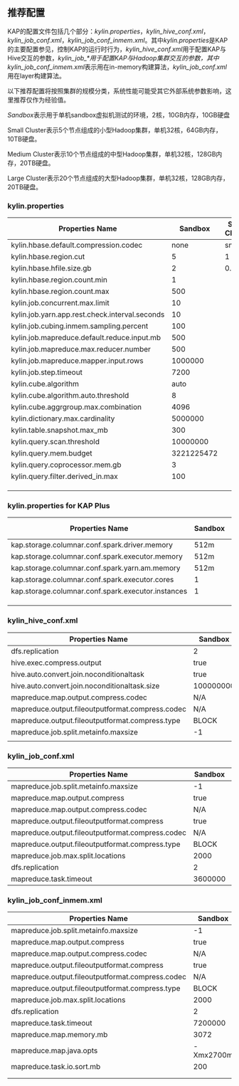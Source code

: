 ## 推荐配置

KAP的配置文件包括几个部分：*kylin.properties*，*kylin_hive_conf.xml*，*kylin_job_conf.xml*，*kylin_job_conf_inmem.xml*。其中*kylin.properties*是KAP的主要配置参见，控制KAP的运行时行为，*kylin_hive_conf.xml*用于配置KAP与Hive交互的参数，*kylin_job_\**用于配置KAP与Hadoop集群交互的参数，其中*kylin_job_conf_inmem.xml*表示用在in-memory构建算法，*kylin_job_conf.xml*用在layer构建算法。

以下推荐配置将按照集群的规模分类，系统性能可能受其它外部系统参数影响，这里推荐仅作为经验值。

*Sandbox*表示用于单机sandbox虚拟机测试的环境，2核，10GB内存，10GB硬盘

Small Cluster表示5个节点组成的小型Hadoop集群，单机32核，64GB内存，10TB硬盘。

Medium Cluster表示10个节点组成的中型Hadoop集群，单机32核，128GB内存，20TB硬盘。

Large Cluster表示20个节点组成的大型Hadoop集群，单机32核，128GB内存，20TB硬盘。

### kylin.properties

| Properties Name                          | Sandbox    | Small Cluster | Medium Cluster | Large Cluster |
| ---------------------------------------- | ---------- | ------------- | -------------- | ------------- |
| kylin.hbase.default.compression.codec    | none       | snappy        | snappy         | snappy        |
| kylin.hbase.region.cut                   | 5          | 1             | 2              | 5             |
| kylin.hbase.hfile.size.gb                | 2          | 0.5           | 1              | 2              |
| kylin.hbase.region.count.min             | 1          |               |                |               |
| kylin.hbase.region.count.max             | 500        |               |                |               |
| kylin.job.concurrent.max.limit           | 10         |               |                |               |
| kylin.job.yarn.app.rest.check.interval.seconds | 10         |               |                |               |
| kylin.job.cubing.inmem.sampling.percent  | 100        |               |                |               |
| kylin.job.mapreduce.default.reduce.input.mb | 500        |               |                |               |
| kylin.job.mapreduce.max.reducer.number   | 500        |               |                |               |
| kylin.job.mapreduce.mapper.input.rows    | 1000000    |               |                |               |
| kylin.job.step.timeout                   | 7200       |               |                |               |
| kylin.cube.algorithm                     | auto       |               |                |               |
| kylin.cube.algorithm.auto.threshold      | 8          |               |                |               |
| kylin.cube.aggrgroup.max.combination     | 4096       |               |                |               |
| kylin.dictionary.max.cardinality         | 5000000    |               |                |               |
| kylin.table.snapshot.max_mb              | 300        |               |                |               |
| kylin.query.scan.threshold               | 10000000   |               |                |               |
| kylin.query.mem.budget                   | 3221225472 |               |                |               |
| kylin.query.coprocessor.mem.gb           | 3          |               |                |               |
| kylin.query.filter.derived_in.max        | 100        |               |                |               |
|                                          |            |               |                |               |
|                                          |            |               |                |               |
|                                          |            |               |                |               |



### kylin.properties for KAP Plus

| Properties Name                          | Sandbox | Small Cluster | Medium Cluster | Large Cluster |
| ---------------------------------------- | ------- | ------------- | -------------- | ------------- |
| kap.storage.columnar.conf.spark.driver.memory | 512m    | 8192m         |                |               |
| kap.storage.columnar.conf.spark.executor.memory | 512m    | 4096m         |                |               |
| kap.storage.columnar.conf.spark.yarn.am.memory | 512m    | 4096m         |                |               |
| kap.storage.columnar.conf.spark.executor.cores | 1       | 5             | 10             | 10            |
| kap.storage.columnar.conf.spark.executor.instances | 1       | 4             | 9              | 19            |
|                                          |         |               |                |               |
|                                          |         |               |                |               |
|                                          |         |               |                |               |



### kylin_hive_conf.xml

| Properties Name                          | Sandbox   | Small Cluster                            | Medium Cluster                           | Large Cluster                            |
| ---------------------------------------- | --------- | ---------------------------------------- | ---------------------------------------- | ---------------------------------------- |
| dfs.replication                          | 2         |                                          |                                          |                                          |
| hive.exec.compress.output                | true      |                                          |                                          |                                          |
| hive.auto.convert.join.noconditionaltask | true      |                                          |                                          |                                          |
| hive.auto.convert.join.noconditionaltask.size | 100000000 |                                          |                                          |                                          |
| mapreduce.map.output.compress.codec      | N/A       | org.apache.hadoop.io.compress.SnappyCodec | org.apache.hadoop.io.compress.SnappyCodec | org.apache.hadoop.io.compress.SnappyCodec |
| mapreduce.output.fileoutputformat.compress.codec | N/A       | org.apache.hadoop.io.compress.SnappyCodec | org.apache.hadoop.io.compress.SnappyCodec | org.apache.hadoop.io.compress.SnappyCodec |
| mapreduce.output.fileoutputformat.compress.type | BLOCK     |                                          |                                          |                                          |
| mapreduce.job.split.metainfo.maxsize     | -1        |                                          |                                          |                                          |
|                                          |           |                                          |                                          |                                          |

### kylin_job_conf.xml

| Properties Name                          | Sandbox | Small Cluster                            | Medium Cluster                           | Large Cluster                            |
| ---------------------------------------- | ------- | ---------------------------------------- | ---------------------------------------- | ---------------------------------------- |
| mapreduce.job.split.metainfo.maxsize     | -1      |                                          |                                          |                                          |
| mapreduce.map.output.compress            | true    |                                          |                                          |                                          |
| mapreduce.map.output.compress.codec      | N/A     | org.apache.hadoop.io.compress.SnappyCodec | org.apache.hadoop.io.compress.SnappyCodec | org.apache.hadoop.io.compress.SnappyCodec |
| mapreduce.output.fileoutputformat.compress | true    |                                          |                                          |                                          |
| mapreduce.output.fileoutputformat.compress.codec | N/A     | org.apache.hadoop.io.compress.SnappyCodec | org.apache.hadoop.io.compress.SnappyCodec | org.apache.hadoop.io.compress.SnappyCodec |
| mapreduce.output.fileoutputformat.compress.type | BLOCK   |                                          |                                          |                                          |
| mapreduce.job.max.split.locations        | 2000    |                                          |                                          |                                          |
| dfs.replication                          | 2       |                                          |                                          |                                          |
| mapreduce.task.timeout                   | 3600000 |                                          |                                          |                                          |

### kylin_job_conf_inmem.xml

| Properties Name                          | Sandbox   | Small Cluster                            | Medium Cluster                           | Large Cluster                            |
| ---------------------------------------- | --------- | ---------------------------------------- | ---------------------------------------- | ---------------------------------------- |
| mapreduce.job.split.metainfo.maxsize     | -1        |                                          |                                          |                                          |
| mapreduce.map.output.compress            | true      |                                          |                                          |                                          |
| mapreduce.map.output.compress.codec      | N/A       | org.apache.hadoop.io.compress.SnappyCodec | org.apache.hadoop.io.compress.SnappyCodec | org.apache.hadoop.io.compress.SnappyCodec |
| mapreduce.output.fileoutputformat.compress | true      |                                          |                                          |                                          |
| mapreduce.output.fileoutputformat.compress.codec | N/A       | org.apache.hadoop.io.compress.SnappyCodec | org.apache.hadoop.io.compress.SnappyCodec | org.apache.hadoop.io.compress.SnappyCodec |
| mapreduce.output.fileoutputformat.compress.type | BLOCK     |                                          |                                          |                                          |
| mapreduce.job.max.split.locations        | 2000      |                                          |                                          |                                          |
| dfs.replication                          | 2         |                                          |                                          |                                          |
| mapreduce.task.timeout                   | 7200000   |                                          |                                          |                                          |
| mapreduce.map.memory.mb                  | 3072      |                                          |                                          |                                          |
| mapreduce.map.java.opts                  | -Xmx2700m |                                          |                                          |                                          |
| mapreduce.task.io.sort.mb                | 200       |                                          |                                          |                                          |
|                                          |           |                                          |                                          |                                          |
|                                          |           |                                          |                                          |                                          |



